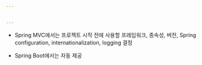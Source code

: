 ```yaml
---


---
```


<ul>
<li>
<p>Spring MVC에서는 프로젝트 시작 전에 사용할 프레임워크, 종속성, 버전, Spring configuration, internationalization, logging 결정</p>
</li>
<li>
<p>Spring Boot에서는 자동 제공</p>
</li>
</ul>

